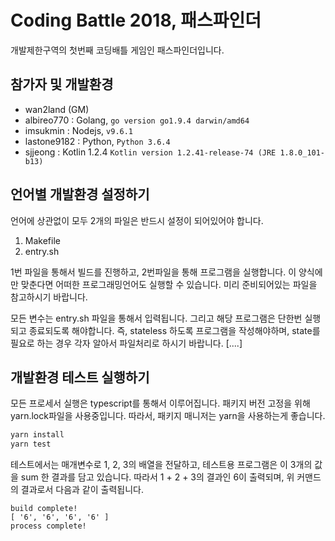 # Coding Battle 2018, 패스파인더

개발제한구역의 첫번째 코딩배틀 게임인 패스파인더입니다.

## 참가자 및 개발환경

- wan2land (GM)
- albireo770 : Golang, `go version go1.9.4 darwin/amd64`
- imsukmin : Nodejs, `v9.6.1`
- lastone9182 : Python, `Python 3.6.4`
- sjjeong : Kotlin 1.2.4 `Kotlin version 1.2.41-release-74 (JRE 1.8.0_101-b13)`

## 언어별 개발환경 설정하기

언어에 상관없이 모두 2개의 파일은 반드시 설정이 되어있어야 합니다.

1. Makefile
2. entry.sh

1번 파일을 통해서 빌드를 진행하고, 2번파일을 통해 프로그램을 실행합니다. 이 양식에만 맞춘다면 어떠한 프로그래밍언어도 실행할 수 있습니다. 미리 준비되어있는 파일을 참고하시기 바랍니다.

모든 변수는 entry.sh 파일을 통해서 입력됩니다. 그리고 해당 프로그램은 단한번 실행되고 종료되도록 해야합니다.
즉, stateless 하도록 프로그램을 작성해야하며, state를 필요로 하는 경우 각자 알아서 파일처리로 하시기 바랍니다. [....]

## 개발환경 테스트 실행하기

모든 프로세서 실행은 typescript를 통해서 이루어집니다. 패키지 버전 고정을 위해 yarn.lock파일을 사용중입니다.
따라서, 패키지 매니저는 yarn을 사용하는게 좋습니다.

```bash
yarn install
yarn test
```

테스트에서는 매개변수로 1, 2, 3의 배열을 전달하고, 테스트용 프로그램은 이 3개의 값을 sum 한 결과를 담고 있습니다.
따라서 1 + 2 + 3의 결과인 6이 출력되며, 위 커맨드의 결과로서 다음과 같이 출력됩니다.

```
build complete!
[ '6', '6', '6', '6' ]
process complete!
```
